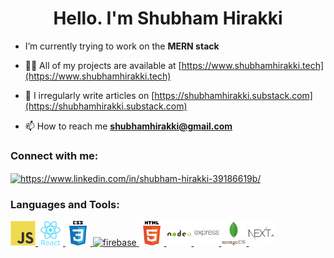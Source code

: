<h1 align="center">Hello. I'm Shubham Hirakki</h1>

- I’m currently trying to work on the **MERN stack**

- 👨‍💻 All of my projects are available at
[https://www.shubhamhirakki.tech](https://www.shubhamhirakki.tech)

- 📝 I irregularly write articles on [https://shubhamhirakki.substack.com](https://shubhamhirakki.substack.com)

- 📫 How to reach me **shubhamhirakki@gmail.com**

<h3 align="left">Connect with me:</h3>
<p align="left">
    <a href="https://linkedin.com/in/https://www.linkedin.com/in/shubham-hirakki-39186619b/" target="blank"><img
            align="center"
            src="https://raw.githubusercontent.com/rahuldkjain/github-profile-readme-generator/master/src/images/icons/Social/linked-in-alt.svg"
            alt="https://www.linkedin.com/in/shubham-hirakki-39186619b/" height="30" width="40" /></a>
</p>

<h3 align="left">Languages and Tools:</h3>
<p align="left"> <a href="https://developer.mozilla.org/en-US/docs/Web/JavaScript" target="_blank"> <img
            src="https://raw.githubusercontent.com/devicons/devicon/master/icons/javascript/javascript-original.svg"
            alt="javascript" width="40" height="40" />
    </a>
    <a href="https://reactjs.org/" target="_blank"> <img
            src="https://raw.githubusercontent.com/devicons/devicon/master/icons/react/react-original-wordmark.svg"
            alt="react" width="40" height="40" />
    </a>
    <a href="https://www.w3schools.com/css/" target="_blank"> <img
            src="https://raw.githubusercontent.com/devicons/devicon/master/icons/css3/css3-original-wordmark.svg"
            alt="css3" width="40" height="40" />
    </a>
    <a href="https://firebase.google.com/" target="_blank"> <img
            src="https://www.vectorlogo.zone/logos/firebase/firebase-icon.svg" alt="firebase" width="40" height="40" />
    </a>
    <a href="https://www.w3.org/html/" target="_blank"> <img
            src="https://raw.githubusercontent.com/devicons/devicon/master/icons/html5/html5-original-wordmark.svg"
            alt="html5" width="40" height="40" />
    </a>
    <a href="https://www.w3.org/nodejs/" target="_blank"> <img
            src="https://raw.githubusercontent.com/devicons/devicon/master/icons/nodejs/nodejs-original-wordmark.svg"
            alt="nodejs" width="40" height="40" />
    </a>
    <a href="https://www.w3.org/express/" target="_blank"> <img
            src="https://raw.githubusercontent.com/devicons/devicon/master/icons/express/express-original-wordmark.svg"
            alt="nodejs" width="40" height="40" />
    </a>
    <a href="https://www.w3.org/mongodb/" target="_blank"> <img
            src="https://raw.githubusercontent.com/devicons/devicon/master/icons/mongodb/mongodb-original-wordmark.svg"
            alt="nodejs" width="40" height="40" />
    </a>
    <a href="https://www.w3.org/nextjs/" target="_blank"> <img
            src="https://raw.githubusercontent.com/devicons/devicon/master/icons/nextjs/nextjs-original-wordmark.svg"
            alt="nodejs" width="40" height="40" />
    </a>
</p>
